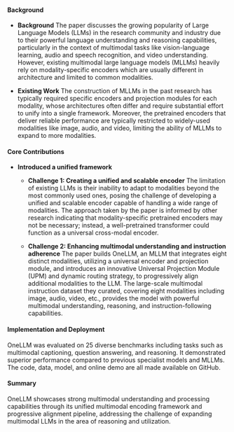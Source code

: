 #### Background
- **Background**
The paper discusses the growing popularity of Large Language Models (LLMs) in the research community and industry due to their powerful language understanding and reasoning capabilities, particularly in the context of multimodal tasks like vision-language learning, audio and speech recognition, and video understanding. However, existing multimodal large language models (MLLMs) heavily rely on modality-specific encoders which are usually different in architecture and limited to common modalities.

- **Existing Work**
The construction of MLLMs in the past research has typically required specific encoders and projection modules for each modality, whose architectures often differ and require substantial effort to unify into a single framework. Moreover, the pretrained encoders that deliver reliable performance are typically restricted to widely-used modalities like image, audio, and video, limiting the ability of MLLMs to expand to more modalities.

#### Core Contributions
  - **Introduced a unified framework**
      - **Challenge 1: Creating a unified and scalable encoder**
        The limitation of existing LLMs is their inability to adapt to modalities beyond the most commonly used ones, posing the challenge of developing a unified and scalable encoder capable of handling a wide range of modalities. The approach taken by the paper is informed by other research indicating that modality-specific pretrained encoders may not be necessary; instead, a well-pretrained transformer could function as a universal cross-modal encoder.

      - **Challenge 2: Enhancing multimodal understanding and instruction adherence**
        The paper builds OneLLM, an MLLM that integrates eight distinct modalities, utilizing a universal encoder and projection module, and introduces an innovative Universal Projection Module (UPM) and dynamic routing strategy, to progressively align additional modalities to the LLM. The large-scale multimodal instruction dataset they curated, covering eight modalities including image, audio, video, etc., provides the model with powerful multimodal understanding, reasoning, and instruction-following capabilities.

#### Implementation and Deployment
OneLLM was evaluated on 25 diverse benchmarks including tasks such as multimodal captioning, question answering, and reasoning. It demonstrated superior performance compared to previous specialist models and MLLMs. The code, data, model, and online demo are all made available on GitHub.

#### Summary
OneLLM showcases strong multimodal understanding and processing capabilities through its unified multimodal encoding framework and progressive alignment pipeline, addressing the challenge of expanding multimodal LLMs in the area of reasoning and utilization.